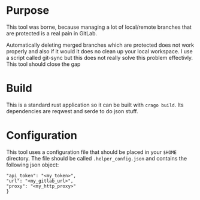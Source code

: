 # Purpose 

This tool was borne, because managing a lot of local/remote branches that are protected
is a real pain in GitLab.

Automatically deleting merged branches which are protected does not work properly and 
also if it would it does no clean up your local workspace. 
I use a script called git-sync but this does not really solve this problem effectivly. This tool should
close the gap

# Build

This is a standard rust application so it can be built with ``crago build``.
Its dependencies are reqwest and serde to do json stuff.

# Configuration

This tool uses a configuration file that should be placed in your ````$HOME```` directory. The file should be called
```.helper_config.json``` and contains the following json object: 
```{
"api_token": "<my_token>",
"url": "<my_gitlab_url>",
"proxy": "<my_http_proxy>"
}
```

